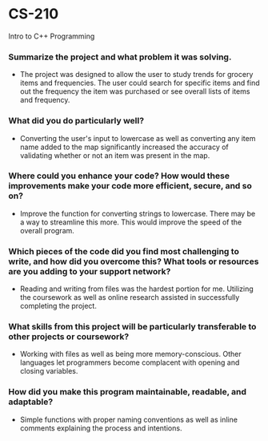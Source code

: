 # CS-210
Intro to C++ Programming

### Summarize the project and what problem it was solving.
- The project was designed to allow the user to study trends for grocery items and frequencies. The user could search for specific items and find out the frequency the item was purchased or see overall lists of items and frequency.

### What did you do particularly well?
- Converting the user's input to lowercase as well as converting any item name added to the map significantly increased the accuracy of validating whether or not an item was present in the map.

### Where could you enhance your code? How would these improvements make your code more efficient, secure, and so on?
- Improve the function for converting strings to lowercase. There may be a way to streamline this more. This would improve the speed of the overall program.

### Which pieces of the code did you find most challenging to write, and how did you overcome this? What tools or resources are you adding to your support network?
- Reading and writing from files was the hardest portion for me. Utilizing the coursework as well as online research assisted in successfully completing the project.

### What skills from this project will be particularly transferable to other projects or coursework?
- Working with files as well as being more memory-conscious. Other languages let programmers become complacent with opening and closing variables.

### How did you make this program maintainable, readable, and adaptable?
- Simple functions with proper naming conventions as well as inline comments explaining the process and intentions.

